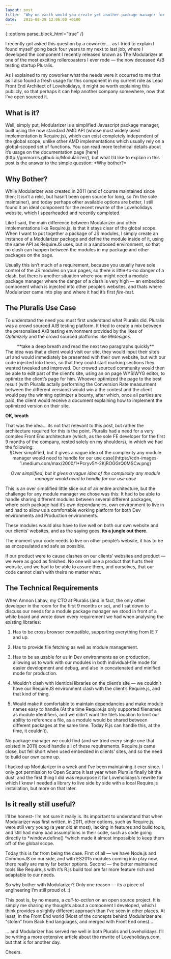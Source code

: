```yaml
---
layout: post
title:  "Why on earth would you create yet another package manager for Javascript?"
date:   2015-08-28 12:06:00 +0100
---
```

{::options parse_block_html="true" /}
<section class="cl2">
I recently got asked this question by a coworker…. as I tried to explain I found myself going back four years to my next to last job, where I developed the component I recently released known as The Modularizer at one of the most exciting rollercoasters I ever rode — the now deceased A/B testing startup Pluralis.

As I explained to my coworker what the needs were it occurred to me that as I also found a fresh usage for this component in my current role as Lead Front End Architect of Loveholidays, it might be worth explaining this publicly, so that perhaps it can help another company somewhere, now that I’ve open sourced it.
</section>

## What is it?

<section class="cl2">
Well, simply put, Modularizer is a simplified Javascript package manager, built using the now standard AMD API (whose most widely used implementation is Require.js), which can exist completely independent of the global scope, unlike other AMD implementations which usually rely on a global-scoped set of functions.
You can read more technical details about it’s usage on the documentation page [here](http://gmmorris.github.io/Modularizer/), but what I’d like to explain in this post is the answer to the simple question: *Why bother?*
</section>

## Why Bother?

<section class="cl2">
While Modularizer was created in 2011 (and of course maintained since then; It isn’t a relic, but hasn’t been open source for long, so I’m the sole maintainer), and today perhaps other available options are better, I still found it an ideal component for the recent rewrite of the Loveholidays website, which I spearheaded and recently completed.

Like I said, the main difference between Modularizer and other implementations like Require.js, is that it stays clear of the global scope. When I want to put together a package of JS modules, I simply create an instance of a Modularizer package and define the module inside of it, using the same API as RequireJS uses, but in a sandboxed environment, so that no clash can happen between the modules in my package and other packages on the page.

Usually this isn’t much of a requirement, because you usually have sole control of the JS modules on your pages, so there is little-to-no danger of a clash, but there is another situation where you might need a module package manager where the danger of a clash is very high — an embedded component which is injected into other people’s websites, and thats where Modularizer came into play and where it had it’s first *fire-test*.
</section>

## The Pluralis Use Case

To understand the need you must first understand what Pluralis did.
Pluralis was a crowd sourced A/B testing platform.
It tried to create a mix between the personalised A/B testing environment provided by the likes of *Optimizely* and the crowd sourced platforms like *99designs.*

<div style="text-align:center">
**take a deep breath and read the next two paragraphs quickly**
</div>

<section class="cl2">
The idea was that a client would visit our site, they would input their site’s url and would immediately be presented with their own website, but with our code injected into theirs, so that they could start marking sections they wanted tweaked and improved.
Our crowed sourced community would then be able to edit part of the client’s site, using an on page WYSIWYG editor, to optimize the client’s page for him. Whoever optimized the page to the best result (with Pluralis actally performing the Conversion Rate measurment between the different versions) would win a the contest and the client would pay the winning optimizer a bounty, after which, once all parties are paid, the client would receive a document explaining how to implement the optimized version on their site.

**OK, breath**
</section>

<section class="cl2">
That was the idea… its not that relevant to this post, but rather the architecture required for this is the point. Pluralis had a need for a very complex Front End architecture (which, as the sole FE developer for the first 9 months of the company, rested solely on my shoulders), in which we had the following:
</section>

<section style="text-align:center" class="no-indent">
![Over simplified, but it gives a vague idea of the complexity any module manager would need to handle for our use case](https://cdn-images-1.medium.com/max/2000/1*Pcryv5Y-2KjROGGrQ0MSCw.png)

*Over simplified, but it gives a vague idea of the complexity any module manager would need to handle for our use case*
</section>
<section class="cl2">
This is an over simplified little slice out of an entire architecture, but the challenge for any module manager we chose was this: It had to be able to handle sharing different modules between several different packages, where each package had it’s own dependancies, own environment to live in and had to allow us a comfortable working platform for both Dev environments and Production environments.

These modules would also have to live well on both our own website and our clients’ websites, and as the saying goes: **its a jungle out there**.

The moment your code needs to live on other people’s website, it has to be as encapsulated and safe as possible.

If our product were to cause clashes on our clients’ websites and product — we were as good as finished. No one will use a product that hurts their website, and we had to be able to assure them, and ourselves, that our code cannot clash with theirs no matter what.
</section>

## The Technical Requirements

When Amnon Lahav, my CTO at Pluralis (and in fact, the only other developer in the room for the first 9 months or so), and I sat down to discuss our needs for a module package manager we stood in front of a white board and wrote down every requirement we had when analysing the existing libraries:

1. Has to be cross browser compatible, supporting everything from IE 7 and up.

1. Has to provide file fetching as well as module management.

1. Has to be as usable for us in Dev environments as on production, allowing us to work with our modules in both individual-file mode for easier development and debug, and also in concatenated and minified mode for production.

1. Wouldn’t clash with identical libraries on the client’s site — we couldn’t have our RequireJS environment clash with the client’s Require.js, and that kind of thing.

1. Would make it comfortable to maintain dependancies and make module names easy to handle (At the time Require.js only supported filenames as module identifiers, and we didn’t want the file’s location to limit our ability to reference a file, as a module would be shared between different packages at the same time. Today R.js can handle this, at the time, it couldn’t).

No package manager we could find (and we tried every single one that existed in 2011) could handle all of these requirements. Require.js came close, but fell short when used embedded in clients’ sites, and so the need to build our own came up.

I hacked up Modularizer in a week and I’ve been maintaining it ever since.
I only got permission to Open Source it last year when Pluralis finally bit the dust, and the first thing I did was repurpose it for Loveholidays’s rewrite for which I knew I needed a library to live side by side with a local Require.js installation, but more on that later.

## Is it really still useful?

I’ll be honest- I’m not sure it really is.
Its important to understand that when Modularizer was first written, in 2011, other options, such as Require.js, were still very young (a year old at most), lacking in features and build tools, and still had many bad assumptions in their code, such as code going directly to *window.define() *which made it almost impossible to keep them off of the global scope.

Today this is far from being the case.
First of all — we have Node.js and CommonJS on our side, and with ES2015 modules coming into play now, there really are many far better options.
Second — the better maintained tools like Require.js with it’s R.js build tool are far more feature rich and adaptable to our needs.

So why bother with Modularizer?
Only one reason — its a piece of engineering I’m still proud of. :)

This post is, by no means, a *call-to-action* on an open source project. It is simply me sharing my thoughts about a component I developed, which I think provides a slightly different approach than I’ve seen in other places. At least, in the Front End world (Most of the concepts behind Modularizer are “stolen” from Back End languages, and merged with Front End ones)…

… and Modularizer has served me well in both Pluralis and Loveholidays. I’ll be writing a more extensive article about the rewrite of Loveholidays.com, but that is for another day.

Cheers.
